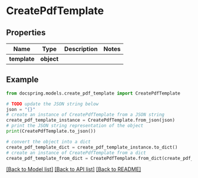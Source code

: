 # CreatePdfTemplate


## Properties

Name | Type | Description | Notes
------------ | ------------- | ------------- | -------------
**template** | **object** |  | 

## Example

```python
from docspring.models.create_pdf_template import CreatePdfTemplate

# TODO update the JSON string below
json = "{}"
# create an instance of CreatePdfTemplate from a JSON string
create_pdf_template_instance = CreatePdfTemplate.from_json(json)
# print the JSON string representation of the object
print(CreatePdfTemplate.to_json())

# convert the object into a dict
create_pdf_template_dict = create_pdf_template_instance.to_dict()
# create an instance of CreatePdfTemplate from a dict
create_pdf_template_from_dict = CreatePdfTemplate.from_dict(create_pdf_template_dict)
```
[[Back to Model list]](../README.md#documentation-for-models) [[Back to API list]](../README.md#documentation-for-api-endpoints) [[Back to README]](../README.md)



